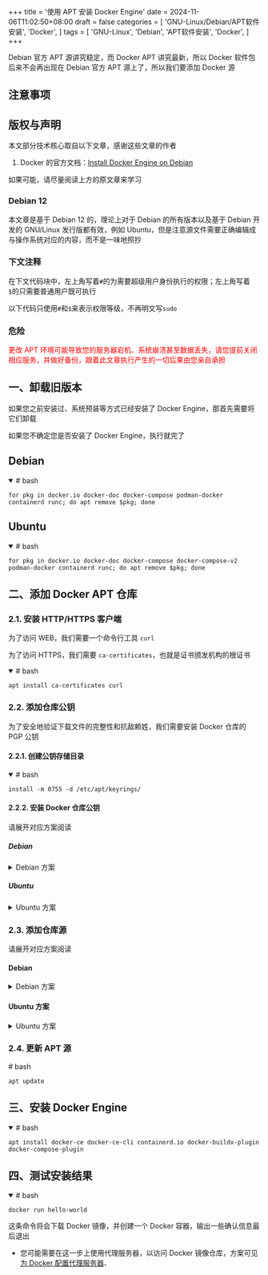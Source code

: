 +++
title = '使用 APT 安装 Docker Engine'
date = 2024-11-06T11:02:50+08:00
draft = false
categories = [
    'GNU-Linux/Debian/APT软件安装',
    'Docker',
]
tags = [
    'GNU-Linux',
    'Debian',
    'APT软件安装',
    'Docker',
]
+++

Debian 官方 APT 源讲究稳定，而 Docker APT 讲究最新，所以 Docker 软件包后来不会再出现在 Debian 官方 APT 源上了，所以我们要添加 Docker 源

## 注意事项
## 版权与声明
本文部分技术核心取自以下文章，感谢这些文章的作者

1. Docker 的官方文档：[Install Docker Engine on Debian](https://www.flowerinsnow.cn/redirect?to=https://docs.docker.com/engine/install/debian/)

如果可能，请尽量阅读上方的原文章来学习

### Debian 12
本文章是基于 Debian 12 的，理论上对于 Debian 的所有版本以及基于 Debian 开发的 GNU/Linux 发行版都有效，例如 Ubuntu，但是注意源文件需要正确编辑成与操作系统对应的内容，而不是一味地照抄

### 下文注释
在下文代码块中，左上角写着`#`的为需要超级用户身份执行的权限；左上角写着`$`的只需要普通用户既可执行

以下代码只使用`#`和`$`来表示权限等级，不再明文写`sudo`

### 危险
<p style="color:red">更改 APT 环境可能导致您的服务器宕机、系统崩溃甚至数据丢失，请您提前关闭相应服务，并做好备份，跟着此文章执行产生的一切后果由您亲自承担</p>

## 一、卸载旧版本
如果您之前安装过、系统预装等方式已经安装了 Docker Engine，那首先需要将它们卸载

如果您不确定您是否安装了 Docker Engine，执行就完了

## Debian
<details open="open">

<summary># bash</summary>

```shell
for pkg in docker.io docker-doc docker-compose podman-docker containerd runc; do apt remove $pkg; done
```

</details>

## Ubuntu
<details open="open">

<summary># bash</summary>

```shell
for pkg in docker.io docker-doc docker-compose docker-compose-v2 podman-docker containerd runc; do apt remove $pkg; done
```

</details>

## 二、添加 Docker APT 仓库
### 2.1. 安装 HTTP/HTTPS 客户端
为了访问 WEB，我们需要一个命令行工具 `curl`

为了访问 HTTPS，我们需要 `ca-certificates`，也就是证书颁发机构的根证书

<details open="open">

<summary># bash</summary>

```shell
apt install ca-certificates curl
```

</details>

### 2.2. 添加仓库公钥
为了安全地验证下载文件的完整性和抗敌赖姓，我们需要安装 Docker 仓库的 PGP 公钥

#### 2.2.1. 创建公钥存储目录
<details open="open">

<summary># bash</summary>

```shell
install -m 0755 -d /etc/apt/keyrings/
```

</details>

#### 2.2.2. 安装 Docker 仓库公钥
请展开对应方案阅读

##### Debian
<details>

<summary>Debian 方案</summary>

<details open="open">

<summary># bash</summary>

```shell
curl -fsSL https://download.docker.com/linux/debian/gpg -o /etc/apt/keyrings/docker.asc
```

</details>

* 您可能需要在这一步上使用代理服务器，以访问`docker.com`这个域名
* 您也可以使用镜像服务器，例如[中国科学技术大学开源软件镜像](https://mirrors.ustc.edu.cn/) 提供了 Docker 社区版的镜像服务器

以下使用[中国科学技术大学开源软件镜像](https://mirrors.ustc.edu.cn/)镜像服务器

<details open="open">

<summary># bash</summary>

```shell
curl -fsSL https://mirrors.ustc.edu.cn/docker-ce/linux/debian/gpg -o /etc/apt/keyrings/docker.asc
```

</details> <!-- END # bash -->

</details> <!-- END Debian 方案 -->

##### Ubuntu
<details>

<summary>Ubuntu 方案</summary>

<details open="open">

<summary># bash</summary>

```shell
curl -fsSL https://download.docker.com/linux/ubuntu/gpg -o /etc/apt/keyrings/docker.asc
```

</details>

* 您可能需要在这一步上使用代理服务器，以访问`docker.com`这个域名
* 您也可以使用镜像服务器，例如[中国科学技术大学开源软件镜像](https://mirrors.ustc.edu.cn/) 提供了 Docker 社区版的镜像服务器

以下使用[中国科学技术大学开源软件镜像](https://mirrors.ustc.edu.cn/)镜像服务器

<details open="open">

<summary># bash</summary>

```shell
curl -fsSL https://download.docker.com/linux/ubuntu/gpg -o /etc/apt/keyrings/docker.asc
```

</details> <!-- END # bash -->

</details> <!-- END Ubuntu 方案 -->

### 2.3. 添加仓库源
请展开对应方案阅读

#### Debian
<details>

<summary>Debian 方案</summary>

<details open="open">

<summary># bash</summary>

```shell
echo \
  "deb [arch=$(dpkg --print-architecture) signed-by=/etc/apt/keyrings/docker.asc] https://download.docker.com/linux/debian \
  $(. /etc/os-release && echo "$VERSION_CODENAME") stable" | \
  sudo tee /etc/apt/sources.list.d/docker.list > /dev/null
```

</details> <!-- END # bash -->

* 如果您正在使用 Debian 衍生发行版（如 Kali），您可能需要将上文中的`$VERSION_CODENAME`替换成您发行版的代号
* 您可能需要在更新 APT 源时使用代理服务器，以访问`docker.com`这个域名
* 您也可以使用镜像服务器，例如[中国科学技术大学开源软件镜像](https://mirrors.ustc.edu.cn/) 提供了 Docker 社区版的镜像服务器

以下使用[中国科学技术大学开源软件镜像](https://mirrors.ustc.edu.cn/)镜像服务器

<details open="open">

<summary># bash</summary>

```shell
echo \
  "deb [arch=$(dpkg --print-architecture) signed-by=/etc/apt/keyrings/docker.asc] https://mirrors.ustc.edu.cn/docker-ce/linux/debian/ \
  $(. /etc/os-release && echo "$VERSION_CODENAME") stable" | \
  sudo tee /etc/apt/sources.list.d/docker.list > /dev/null
```

</details> <!-- END # bash -->

</details> <!-- END Debian 方案 -->

#### Ubuntu 方案
<details>

<summary>Ubuntu 方案</summary>

<details open="open">

<summary># bash</summary>

```shell
echo \
  "deb [arch=$(dpkg --print-architecture) signed-by=/etc/apt/keyrings/docker.asc] https://download.docker.com/linux/ubuntu \
  $(. /etc/os-release && echo "$VERSION_CODENAME") stable" | \
  sudo tee /etc/apt/sources.list.d/docker.list > /dev/null
```

</details> <!-- END # bash -->

* 如果您正在使用 Ubuntu 衍生发行版（如 Linux Mint），您可能需要将上文中的`$VERSION_CODENAME`替换成`$UBUNTU_CODENAME`
* 您可能需要在更新 APT 源时使用代理服务器，以访问`docker.com`这个域名
* 您也可以使用镜像服务器，例如[中国科学技术大学开源软件镜像](https://mirrors.ustc.edu.cn/) 提供了 Docker 社区版的镜像服务器

以下使用[中国科学技术大学开源软件镜像](https://mirrors.ustc.edu.cn/)镜像服务器

<details open="open">

<summary># bash</summary>

```shell
echo \
  "deb [arch=$(dpkg --print-architecture) signed-by=/etc/apt/keyrings/docker.asc] https://mirrors.ustc.edu.cn/docker-ce/linux/ubuntu/ \
  $(. /etc/os-release && echo "$VERSION_CODENAME") stable" | \
  sudo tee /etc/apt/sources.list.d/docker.list > /dev/null
```

</details> <!-- END # bash -->

</details> <!-- END Ubuntu 方案 -->

### 2.4. 更新 APT 源
<summary># bash</summary>

```shell
apt update
```

</details>

## 三、安装 Docker Engine
<details open="open">

<summary># bash</summary>

```shell
apt install docker-ce docker-ce-cli containerd.io docker-buildx-plugin docker-compose-plugin
```

</details>

## 四、测试安装结果
<details open="open">

<summary># bash</summary>

```shell
docker run hello-world
```

</details>

这条命令将会下载 Docker 镜像，并创建一个 Docker 容器，输出一些确认信息最后退出

* 您可能需要在这一步上使用代理服务器，以访问 Docker 镜像仓库，方案可见[为 Docker 配置代理服务器](/p/%E4%B8%BA-docker-%E9%85%8D%E7%BD%AE%E4%BB%A3%E7%90%86%E6%9C%8D%E5%8A%A1%E5%99%A8/)、
